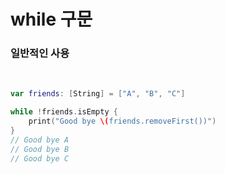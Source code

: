 # while 구문

### 일반적인 사용
<br>

```swift
var friends: [String] = ["A", "B", "C"]

while !friends.isEmpty {
    print("Good bye \(friends.removeFirst())")
}
// Good bye A
// Good bye B
// Good bye C
```
<br><br>
